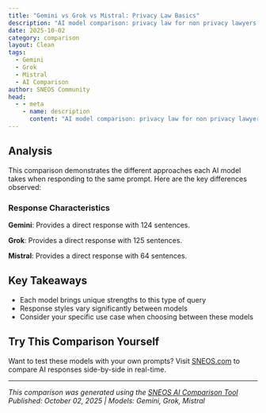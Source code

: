```yaml
---
title: "Gemini vs Grok vs Mistral: Privacy Law Basics"
description: "AI model comparison: privacy law for non privacy lawyers..."
date: 2025-10-02
category: comparison
layout: Clean
tags:
  - Gemini
  - Grok
  - Mistral
  - AI Comparison
author: SNEOS Community
head:
  - - meta
    - name: description
      content: "AI model comparison: privacy law for non privacy lawyers..."
---
```


<ChatComparison
  title="Gemini vs Grok vs Mistral: Privacy Law Basics"
  prompt="privacy law for non privacy lawyers"
  :responses='{
    "Gemini": "Okay, let\u0027s break down privacy law for non-privacy lawyers.  This is a vast and rapidly evolving area, so this is a high-level overview designed to give you a foundation.\n\n**I. Core Concepts \u0026 Principles**\n\n*   **Personal Data (or Personal Information):** This is the bedrock.  It\u0027s any information that relates to an identified or identifiable natural person.  \u0022Identifiable\u0022 means someone can be directly or indirectly identified, especially by reference to an identifier such as:\n    *   Name\n    *   Identification number (e.g., Social Security Number, passport number)\n    *   Location data\n    *   Online identifier (e.g., IP address, cookie ID)\n    *   Factors specific to the physical, physiological, genetic, mental, economic, cultural or social identity of that natural person.\n    *   **Note:**  What constitutes \u0022personal data\u0022 is interpreted broadly and varies by jurisdiction.  Even seemingly innocuous data can be personal if combined with other information.\n\n*   **Data Controller:** The entity (individual, company, organization) that determines the purposes and means of the processing of personal data.  In simpler terms, they decide *why* and *how* personal data is collected and used.\n\n*   **Data Processor:** The entity that processes personal data on behalf of the controller.  They act on the controller\u0027s instructions.  Think of a cloud storage provider, a marketing automation platform, or a payroll processing company.\n\n*   **Processing:** This is a broad term encompassing almost anything you can do with personal data: collection, recording, organization, structuring, storage, adaptation, alteration, retrieval, consultation, use, disclosure by transmission, dissemination or otherwise making available, alignment or combination, restriction, erasure or destruction.\n\n*   **Data Subject:**  The individual whose personal data is being processed.\n\n*   **Key Principles (often overlapping):**\n    *   **Transparency/Notice:**  Individuals must be informed about what data is collected, how it\u0027s used, and with whom it\u0027s shared.  This is typically done through a privacy policy.\n    *   **Purpose Limitation:** Data should only be collected for specified, explicit, and legitimate purposes.\n    *   **Data Minimization:**  Collect only the data that is necessary for the stated purpose.  Don\u0027t hoard data \u0022just in case.\u0022\n    *   **Accuracy:**  Ensure that personal data is accurate and kept up to date.\n    *   **Storage Limitation:**  Retain data only for as long as necessary to fulfill the purpose for which it was collected.\n    *   **Integrity and Confidentiality (Security):**  Protect personal data from unauthorized access, use, disclosure, alteration, or destruction.  Implement appropriate technical and organizational measures.\n    *   **Accountability:**  The controller is responsible for complying with privacy laws and must be able to demonstrate compliance.\n    *   **Lawfulness, Fairness, and Transparency:** Processing must be based on a lawful basis, fair to the data subject, and transparent.\n\n**II. Major Privacy Laws \u0026 Regulations**\n\nHere\u0027s a brief overview of some of the most significant privacy laws globally:\n\n*   **GDPR (General Data Protection Regulation) - European Union:**\n    *   Considered the gold standard of privacy laws.\n    *   Applies to any organization that processes the personal data of individuals in the EU, regardless of where the organization is located.\n    *   Grants individuals strong rights, including the right to access, rectify, erase, restrict processing, data portability, and object to processing.\n    *   Requires a lawful basis for processing personal data (e.g., consent, contract, legal obligation, legitimate interests).\n    *   Mandates data breach notification requirements.\n    *   Significant penalties for non-compliance (up to 4% of global annual turnover).\n    *   Specific requirements for data transfers outside the EU.\n\n*   **CCPA/CPRA (California Consumer Privacy Act/California Privacy Rights Act) - United States:**\n    *   Grants California residents rights to know what personal information is collected, to delete personal information, to opt-out of the sale or sharing of personal information, and to non-discrimination for exercising their rights.\n    *   Applies to businesses that meet certain thresholds (e.g., annual gross revenues, number of consumers\u0027 personal information processed).\n    *   The CPRA amended the CCPA and created the California Privacy Protection Agency (CPPA) to enforce the law.\n    *   \u0022Sale\u0022 and \u0022Sharing\u0022 are defined broadly.  \u0022Sale\u0022 is defined as exchanging personal information for monetary *or other valuable consideration*. \u0022Sharing\u0022 is defined as sharing personal information to a third party for cross-context behavioral advertising.\n\n*   **Other U.S. State Privacy Laws:**\n    *   A growing number of states have enacted comprehensive privacy laws, including:\n        *   **Virginia (VCDPA)**\n        *   **Colorado (CPA)**\n        *   **Utah (UCPA)**\n        *   **Connecticut (CTDPA)**\n        *   **Iowa (ICPA)**\n        *   **Indiana (Indiana Consumer Data Protection Act)**\n        *   **Tennessee (Tennessee Information Protection Act)**\n        *   **Montana (Montana Consumer Data Privacy Act)**\n        *   **Oregon (Oregon Consumer Privacy Act)**\n        *   **Texas (Texas Data Privacy and Security Act)**\n        *   **Delaware (Delaware Personal Data Privacy Act)**\n    *   These laws have similarities to the GDPR and CCPA/CPRA, but also have important differences.  It\u0027s crucial to analyze each law individually.\n\n*   **PIPEDA (Personal Information Protection and Electronic Documents Act) - Canada:**\n    *   Applies to private-sector organizations that collect, use, or disclose personal information in the course of commercial activities.\n    *   Based on fair information principles.\n\n*   **LGPD (Lei Geral de Prote\u00E7\u00E3o de Dados) - Brazil:**\n    *   Similar to the GDPR.\n    *   Applies to the processing of personal data of individuals located in Brazil.\n\n*   **Other Country-Specific Laws:**  Virtually every country has some form of data protection law.  Some are comprehensive, others are sector-specific.  Examples include laws in Australia, Japan, South Korea, China, India, and many more.\n\n*   **Sector-Specific Laws:**\n    *   **HIPAA (Health Insurance Portability and Accountability Act) - United States:**  Protects Protected Health Information (PHI).\n    *   **COPPA (Children\u0027s Online Privacy Protection Act) - United States:**  Protects the online privacy of children under 13.\n    *   **GLBA (Gramm-Leach-Bliley Act) - United States:**  Protects the privacy of consumer financial information.\n\n**III.  Key Areas of Focus for Non-Privacy Lawyers**\n\nEven if you\u0027re not a dedicated privacy lawyer, you\u0027ll likely encounter privacy issues in your practice. Here\u0027s where you need to be aware:\n\n*   **Contract Drafting and Review:**\n    *   **Data Processing Agreements (DPAs):**  These are essential when your client is using a data processor.  They outline the processor\u0027s obligations regarding data security, confidentiality, and compliance with privacy laws.  Ensure they comply with Article 28 of the GDPR, for example, if applicable.\n    *   **Vendor Agreements:**  If a vendor will have access to personal data, include privacy and security provisions.\n    *   **Service Agreements:**  If your client is providing a service that involves processing personal data, ensure the agreement addresses data protection responsibilities.\n    *   **Due Diligence:** When advising on mergers and acquisitions, consider the target company\u0027s privacy compliance.  Data breaches or non-compliance can create significant liability.\n\n*   **Data Breach Response:**\n    *   Understand the notification requirements in relevant jurisdictions.  Deadlines are often very short.\n    *   Know the legal requirements for investigating and remediating a breach.\n    *   Advise clients on potential litigation risks and regulatory enforcement actions.\n\n*   **Website and App Compliance:**\n    *   Privacy policies:  Ensure they are clear, comprehensive, and accurately reflect the data processing practices.\n    *   Cookie policies:  Explain the use of cookies and other tracking technologies.\n    *   Terms of Service:  Integrate privacy considerations into the terms.\n    *   Consent mechanisms:  Implement legally compliant consent mechanisms (e.g., for cookies, marketing emails).\n\n*   **Marketing and Advertising:**\n    *   Understand the rules regarding email marketing (e.g., CAN-SPAM Act in the U.S., GDPR requirements for consent).\n    *   Be aware of restrictions on targeted advertising and the use of personal data for marketing purposes.\n    *   Advise clients on compliance with laws regarding online tracking and behavioral advertising.\n\n*   **Employment Law:**\n    *   Privacy issues arise in the context of employee monitoring, background checks, and the handling of employee personal data.\n    *   Ensure compliance with data protection laws when processing employee data.\n\n*   **Litigation:**\n    *   Data breaches can lead to litigation.\n    *   Privacy laws affect discovery and the handling of personal data in litigation.\n    *   Be aware of potential causes of action related to privacy violations.\n\n*   **International Transactions:**\n    *   Understand the rules governing cross-border data transfers.  The GDPR, for example, has strict requirements for transferring data outside the EU.\n    *   Consider the privacy laws of all relevant jurisdictions when advising on international transactions.\n\n**IV.  Practical Tips for Non-Privacy Lawyers**\n\n*   **Stay Updated:** Privacy law is constantly evolving.  Subscribe to relevant newsletters, follow privacy law blogs, and attend webinars to stay informed.  The IAPP (International Association of Privacy Professionals) is a great resource.\n*   **Know Your Limitations:**  If you encounter a complex privacy issue, consult with a qualified privacy lawyer.\n*   **Ask the Right Questions:** When working with clients, ask detailed questions about their data processing practices.  Don\u0027t assume you know how they handle personal data.\n*   **Document Everything:** Keep a record of your advice and the steps you take to address privacy issues.\n*   **Focus on Risk Assessment:** Help your clients identify and assess their privacy risks.\n*   **Consider a Privacy Compliance Framework:** Encourage your clients to implement a comprehensive privacy compliance program based on a recognized framework (e.g., NIST Privacy Framework, ISO 27701).\n\n**V.  Key Questions to Ask Clients**\n\n*   What types of personal data do you collect?\n*   Where do you collect personal data from (e.g., website, customers, employees)?\n*   What do you use the personal data for?\n*   With whom do you share personal data?\n*   Where is the personal data stored?\n*   How long do you retain the personal data?\n*   What security measures do you have in place to protect personal data?\n*   Do you have a privacy policy?\n*   Do you have a data breach response plan?\n*   Do you transfer personal data outside of the country?\n\n**In summary:** Privacy law is complex, but understanding the fundamental principles and key laws is essential for all lawyers. By staying informed and asking the right questions, you can help your clients navigate the ever-changing privacy landscape and avoid costly legal pitfalls.  Good luck!\n",
    "Grok": "Privacy law is a complex and rapidly evolving area of law that deals with the protection of personal information and individual rights to privacy. For non-privacy lawyers or laypeople, understanding the basics of privacy law can be helpful in navigating personal and professional situations, especially in an era where data is collected, stored, and shared extensively. Below is a simplified overview of privacy law, focusing on key concepts, principles, and practical implications.\n\n---\n\n### **1. What is Privacy Law?**\nPrivacy law governs how personal information is collected, used, shared, and stored by individuals, businesses, and governments. It aims to balance individual rights to control their personal data with the legitimate needs of organizations to use data for business, security, or public purposes.\n\n- **Personal Information/Data**: This includes any data that can identify an individual, such as names, addresses, social security numbers, email addresses, phone numbers, financial information, health records, or even online activity (like browsing history or IP addresses).\n- **Scope**: Privacy laws apply to both public entities (governments) and private entities (businesses, organizations) and often vary by country or region.\n\n---\n\n### **2. Core Principles of Privacy Law**\nMost privacy laws are built on a few universal principles designed to protect individuals. These include:\n\n- **Transparency**: Organizations must clearly inform individuals about what data is being collected and how it will be used.\n- **Consent**: Individuals should have the right to consent (or refuse) to the collection and use of their data, ideally through clear and informed choices.\n- **Purpose Limitation**: Data should only be used for the specific purpose for which it was collected, unless further consent is obtained.\n- **Data Minimization**: Only the data necessary for the stated purpose should be collected and retained.\n- **Security**: Organizations must protect personal data from unauthorized access, breaches, or misuse.\n- **Accountability**: Organizations are responsible for complying with privacy laws and must demonstrate how they protect data.\n- **Individual Rights**: Individuals often have rights to access, correct, delete, or restrict the use of their data.\n\n---\n\n### **3. Key Privacy Laws and Regulations Around the World**\nPrivacy laws differ significantly by jurisdiction, but here are some of the most influential ones:\n\n- **General Data Protection Regulation (GDPR) - European Union**:\n  - One of the most comprehensive privacy laws globally, effective since 2018.\n  - Applies to any organization (inside or outside the EU) that processes the personal data of EU residents.\n  - Key features: Strong consent requirements, rights to data erasure (\u0022right to be forgotten\u0022), data portability, and heavy fines for non-compliance (up to 4% of annual global revenue).\n  - Impacts: Many global companies have adopted GDPR-like standards even outside the EU due to its extraterritorial reach.\n\n- **California Consumer Privacy Act (CCPA) - United States**:\n  - Enacted in 2020 and expanded by the California Privacy Rights Act (CPRA) in 2023.\n  - Applies to businesses that collect data from California residents and meet certain revenue or data volume thresholds.\n  - Key features: Rights to know what data is collected, opt-out of data sales, and request deletion of data.\n  - Impacts: As California is a major economic hub, many U.S. companies comply with CCPA standards nationwide.\n\n- **Other U.S. Laws**:\n  - The U.S. lacks a single federal privacy law but has sector-specific laws like:\n    - **HIPAA (Health Insurance Portability and Accountability Act)**: Protects health information.\n    - **COPPA (Children\u2019s Online Privacy Protection Act)**: Protects children under 13 online.\n    - Various state laws are emerging (e.g., Virginia, Colorado, and Utah have privacy laws similar to CCPA).\n  - Impacts: Businesses must navigate a patchwork of regulations depending on location and industry.\n\n- **Canada - Personal Information Protection and Electronic Documents Act (PIPEDA)**:\n  - Governs how private-sector organizations handle personal data in commercial activities.\n  - Key features: Requires consent, accountability, and transparency.\n  - Impacts: Similar to GDPR but less stringent; applies to businesses with cross-border data flows.\n\n- **Other Notable Laws**:\n  - **Brazil\u2019s LGPD (Lei Geral de Prote\u00E7\u00E3o de Dados)**: Modeled after GDPR, focuses on consent and data protection.\n  - **India\u2019s Personal Data Protection Bill**: Still evolving, but aims to regulate data processing with a focus on consent and localization of data.\n\n---\n\n### **4. Key Privacy Rights for Individuals**\nDepending on where you are, privacy laws may grant you specific rights over your data:\n\n- **Right to Access**: You can ask organizations to show you what data they have about you.\n- **Right to Correction**: You can request corrections to inaccurate data.\n- **Right to Deletion**: Also called the \u201Cright to be forgotten,\u201D you can ask for your data to be erased under certain circumstances.\n- **Right to Restrict Processing**: You can limit how your data is used.\n- **Right to Data Portability**: You can request your data in a usable format to transfer to another service.\n- **Right to Opt-Out**: You can refuse consent for certain uses, like marketing or data sharing.\n\n---\n\n### **5. Practical Implications for Non-Lawyers**\nUnderstanding privacy law isn\u2019t just for lawyers\u2014it\u2019s relevant to everyday life and business. Here\u2019s how it might affect you:\n\n- **As an Individual**:\n  - Be aware of what data you share online or with companies (e.g., social media, apps, or websites).\n  - Read privacy policies (or at least summaries) to understand how your data is used.\n  - Exercise your rights (e.g., opt out of marketing emails, request data deletion, or file complaints if your data is mishandled).\n  - Use strong passwords, enable two-factor authentication, and be cautious about phishing scams to protect your data.\n\n- **As a Small Business Owner or Employee**:\n  - If you collect customer or employee data (e.g., email addresses, payment info), you may need to comply with privacy laws.\n  - Create a privacy policy for your website or business that explains data practices.\n  - Train staff on data protection and secure storage of sensitive information.\n  - Be prepared for data subject requests (e.g., someone asking to see or delete their data).\n  - Consider consulting a lawyer or privacy expert if you operate across borders or handle sensitive data.\n\n- **As a Consumer of Technology**:\n  - Many apps and devices (like smart home devices or fitness trackers) collect data\u2014understand what\u2019s being collected and whether you\u2019re comfortable with it.\n  - Adjust privacy settings on social media, browsers, and apps to limit data sharing.\n  - Be cautious of \u201Cfree\u201D services\u2014often, your data is the price you pay.\n\n---\n\n### **6. Common Privacy Issues and Concerns**\nHere are some real-world privacy topics that often come up:\n\n- **Data Breaches**: When personal data is exposed (e.g., hacking of a company\u2019s database), laws often require companies to notify affected individuals and may impose penalties.\n- **Cookies and Tracking**: Websites use cookies to track user behavior. Laws like GDPR and CCPA often require consent before tracking (e.g., cookie banners).\n- **Surveillance and Government Access**: Balancing privacy with national security is controversial\u2014governments may access personal data under certain laws, raising concerns about overreach.\n- **Workplace Privacy**: Employers may monitor emails or internet use, but laws often require notice or consent (varies by jurisdiction).\n- **Children\u2019s Privacy**: Extra protections often apply to data about minors, like parental consent requirements under COPPA.\n\n---\n\n### **7. Enforcement and Penalties**\nPrivacy laws are enforced by government agencies (e.g., the European Data Protection Board for GDPR, or the California Attorney General for CCPA). Non-compliance can lead to:\n- Fines (e.g., millions of dollars under GDPR).\n- Lawsuits from individuals or class actions.\n- Reputational damage for businesses.\n\nAs a non-lawyer, it\u2019s worth noting that regulators are increasingly active, and even small businesses can face penalties for ignoring privacy rules.\n\n---\n\n### **8. Tips for Staying Compliant and Protected**\n- **For Individuals**:\n  - Regularly review privacy settings on apps and devices.\n  - Avoid sharing sensitive information unless necessary.\n  - Report violations or breaches to relevant authorities (e.g., file a GDPR complaint with a Data Protection Authority in the EU).\n- **For Businesses**:\n  - Conduct a data inventory to understand what data you collect and why.\n  - Implement security measures (encryption, access controls, etc.).\n  - Appoint a data protection officer if required (e.g., under GDPR for certain businesses).\n  - Keep records of consent and data processing activities.\n\n---\n\n### **9. Where to Learn More or Get Help**\n- **Government Resources**: Check websites of data protection authorities (e.g., EU\u2019s GDPR portal, FTC in the U.S., or California\u2019s CCPA page).\n- **Non-Profit Organizations**: Groups like the Electronic Frontier Foundation (EFF) or Privacy International offer guides and advocacy for individuals.\n- **Legal Counsel**: If you\u2019re a business or face a specific issue (e.g., a data breach), consult a lawyer with privacy expertise.\n- **Online Tools**: Use resources like privacy-focused browser extensions (e.g., Privacy Badger) or guides from tech companies on managing data settings.\n\n---\n\n### **Conclusion**\nPrivacy law may seem daunting, but at its core, it\u2019s about empowering individuals to control their personal information and holding organizations accountable for how they handle data. For non-lawyers, the key takeaway is to stay informed, be proactive about protecting your data, and know your rights. If you\u2019re in a business or role that handles personal information, even a basic understanding of applicable laws can help you avoid costly mistakes.\n\nIf you have a specific question or scenario (e.g., a particular country\u2019s law or a workplace issue), feel free to ask for more",
    "Mistral": "Privacy law is a complex and evolving field, but understanding the basics can be crucial for non-privacy lawyers who need to navigate these issues in their practice. Here are some key concepts and laws to be aware of:\n\n### Key Concepts\n\n1. **Personal Data**: Information that relates to an identified or identifiable individual. This can include names, addresses, email addresses, and more.\n2. **Data Controller**: The entity that determines the purposes and means of processing personal data.\n3. **Data Processor**: The entity that processes personal data on behalf of the data controller.\n4. **Consent**: Explicit permission given by an individual for their personal data to be processed.\n5. **Data Breach**: An incident where personal data is accessed, disclosed, or lost without authorization.\n\n### Major Privacy Laws\n\n1. **General Data Protection Regulation (GDPR)**:\n   - **Scope**: Applies to organizations that process the personal data of individuals in the European Union (EU), regardless of where the organization is located.\n   - **Key Provisions**:\n     - Right to access, rectify, and erase personal data.\n     - Data minimization and purpose limitation.\n     - Data protection by design and default.\n     - Mandatory data breach notifications.\n     - Appointment of a Data Protection Officer (DPO) for certain organizations.\n\n2. **California Consumer Privacy Act (CCPA)**:\n   - **Scope**: Applies to businesses that collect personal information from California residents and meet certain thresholds (e.g., annual gross revenue over $25 million, buying or selling personal information of 50,000 or more consumers, etc.).\n   - **Key Provisions**:\n     - Right to know what personal information is being collected.\n     - Right to delete personal information.\n     - Right to opt-out of the sale of personal information.\n     - Non-discrimination for exercising privacy rights.\n\n3. **California Privacy Rights Act (CPRA)**:\n   - **Scope**: Expands on the CCPA and applies to businesses that meet similar thresholds.\n   - **Key Provisions**:\n     - Establishes the California Privacy Protection Agency.\n     - Introduces new rights, such as the right to correct inaccurate personal information.\n     - Enhances enforcement and penalties.\n\n4. **Health Insurance Portability and Accountability Act (HIPAA)**:\n   - **Scope**: Applies to healthcare providers, health plans, and healthcare clearinghouses in the United States.\n   - **Key Provisions**:\n     - Protects the privacy and security of individuals\u0027 medical records and other health information.\n     - Requires covered entities to implement safeguards to protect electronic health information.\n     - Mandatory data breach notifications.\n\n5. **Children\u0027s Online Privacy Protection Act (COPPA)**:\n   - **Scope**: Applies to websites and online services directed at children under 13 years old in the United States.\n   - **Key Provisions**:\n     - Requires parental consent for the collection of personal information from children.\n     - Mandates clear and comprehensive privacy policies.\n     - Ensures the security and confidentiality of children\u0027s personal information.\n\n### Best Practices\n\n1. **Data Mapping**: Understand what personal data your organization collects, where it is stored, and how it is used.\n2. **Privacy Policies**: Develop clear and comprehensive privacy policies that inform individuals about how their data will be used.\n3. **Consent Management**: Ensure that consent is obtained in a clear and unambiguous manner.\n4. **Data Security**: Implement robust security measures to protect personal data from unauthorized access and breaches.\n5. **Training and Awareness**: Educate employees about privacy laws and best practices.\n6. **Incident Response**: Have a plan in place for responding to data breaches, including notification procedures.\n\n### Resources\n\n1. **Regulatory Guidance**: Consult guidelines and resources provided by regulatory bodies such as the European Data Protection Board (EDPB) for GDPR, the California Attorney General for CCPA/CPRA, and the U.S. Department of Health and Human Services for HIPAA.\n2. **Legal Counsel**: Seek advice from specialized privacy lawyers for complex or high-stakes issues.\n3. **Industry Standards**: Follow industry-specific standards and best practices for data protection.\n\nUnderstanding these basics can help non-privacy lawyers navigate privacy issues more effectively and ensure compliance with relevant laws."
  }'
  published-date="02:05"
/>

## Analysis

This comparison demonstrates the different approaches each AI model takes when responding to the same prompt. Here are the key differences observed:

### Response Characteristics

**Gemini**: Provides a direct response with 124 sentences. 

**Grok**: Provides a direct response with 125 sentences. 

**Mistral**: Provides a direct response with 64 sentences. 

## Key Takeaways

- Each model brings unique strengths to this type of query
- Response styles vary significantly between models
- Consider your specific use case when choosing between these models

## Try This Comparison Yourself

Want to test these models with your own prompts? Visit [SNEOS.com](https://sneos.com) to compare AI responses side-by-side in real-time.

---

*This comparison was generated using the [SNEOS AI Comparison Tool](https://sneos.com)*
*Published: October 02, 2025 | Models: Gemini, Grok, Mistral*
